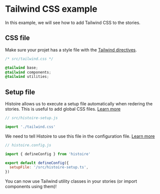 # Tailwind CSS example

In this example, we will see how to add Tailwind CSS to the stories.

## CSS file

Make sure your projet has a style file with the [Tailwind directives](https://tailwindcss.com/docs/functions-and-directives#tailwind).

```css
/* src/tailwind.css */

@tailwind base;
@tailwind components;
@tailwind utilities;
```

## Setup file

Histoire allows us to execute a setup file automatically when redering the stories. This is useful to add global CSS files. [Learn more](../guide/config.md#global-js-and-css)

```js
// src/histoire-setup.js

import './tailwind.css'
```

We need to tell Histoire to use this file in the configuration file. [Learn more](../reference/config.md#setupfile)

```js
// histoire.config.js

import { defineConfig } from 'histoire'

export default defineConfig({
  setupFile: '/src/histoire-setup.ts',
})
```

You can now use Tailwind utility classes in your stories (or import components using them)!
